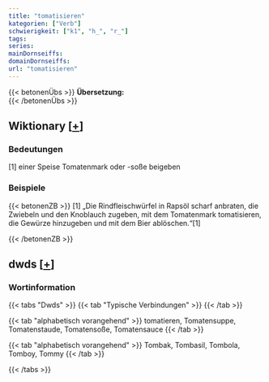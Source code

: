 ```yaml
---
title: "tomatisieren"
kategorien: ["Verb"]
schwierigkeit: ["k1", "h_", "r_"]
tags:
series:
mainDornseiffs:
domainDornseiffs:
url: "tomatisieren"
---
```


{{< betonenÜbs >}}
**Übersetzung:**  
{{< /betonenÜbs >}}

## Wiktionary [[+](https://de.wiktionary.org/wiki/tomatisieren)]

### Bedeutungen
[1] einer Speise Tomatenmark oder -soße beigeben  

### Beispiele
{{< betonenZB >}}
[1] „Die Rindfleischwürfel in Rapsöl scharf anbraten, die Zwiebeln und den Knoblauch zugeben, mit dem Tomatenmark tomatisieren, die Gewürze hinzugeben und mit dem Bier ablöschen.“[1]  

{{< /betonenZB >}}


## dwds [[+](https://www.dwds.de/wb/tomatisieren)]

### Wortinformation
{{< tabs "Dwds" >}}
{{< tab "Typische Verbindungen" >}}
{{< /tab >}}

{{< tab "alphabetisch vorangehend" >}}
tomatieren, Tomatensuppe, Tomatenstaude, Tomatensoße, Tomatensauce
{{< /tab >}}

{{< tab "alphabetisch vorangehend" >}}
Tombak, Tombasil, Tombola, Tomboy, Tommy
{{< /tab >}}

{{< /tabs >}}

